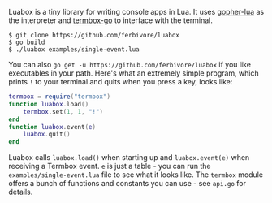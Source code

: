 Luabox is a tiny library for writing console apps in Lua. It uses [gopher-lua](https://github.com/yuin/gopher-lua) as the interpreter and [termbox-go](https://github.com/nsf/termbox-go) to interface with the terminal.

```shell
$ git clone https://github.com/ferbivore/luabox
$ go build
$ ./luabox examples/single-event.lua
```

You can also `go get -u https://github.com/ferbivore/luabox` if you like executables in your path. Here's what an extremely simple program, which prints `!` to your terminal and quits when you press a key, looks like:

```lua
termbox = require("termbox")
function luabox.load()
    termbox.set(1, 1, "!")
end
function luabox.event(e)
    luabox.quit()
end
```

Luabox calls `luabox.load()` when starting up and `luabox.event(e)` when receiving a Termbox event. `e` is just a table - you can run the `examples/single-event.lua` file to see what it looks like. The `termbox` module offers a bunch of functions and constants you can use - see `api.go` for details.
